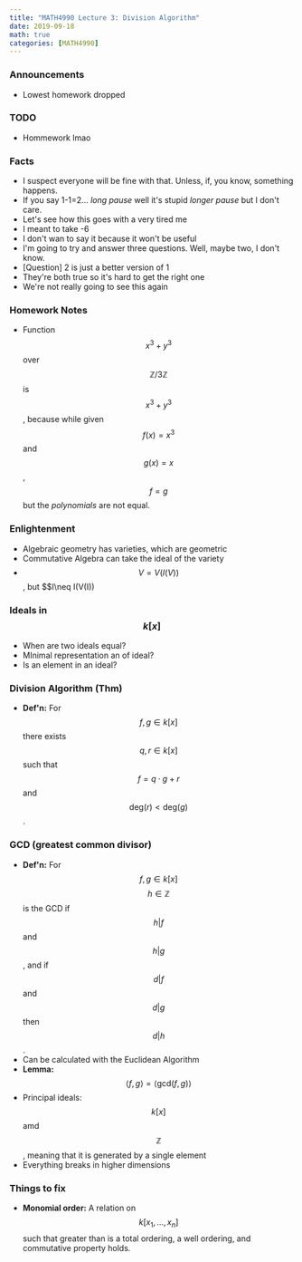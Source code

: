 ```yaml
---
title: "MATH4990 Lecture 3: Division Algorithm"
date: 2019-09-18
math: true
categories: [MATH4990]
---
```


### Announcements

- Lowest homework dropped

### TODO

- Hommework lmao

### Facts

- I suspect everyone will be fine with that. Unless, if, you know, something happens.
- If you say 1-1=2... *long pause* well it's stupid *longer pause* but I don't care.
- Let's see how this goes with a very tired me
- I meant to take -6
- I don't wan to say it because it won't be useful
- I'm going to try and answer three questions. Well, maybe two, I don't know.
- [Question] 2 is just a better version of 1
- They're both true so it's hard to get the right one
- We're not really going to see this again

### Homework Notes

- Function $$x^3+y^3$$ over $$\mathbb{Z}/3\mathbb{Z}$$ is $$x^3+y^3$$, because while given $$f(x)=x^3$$ and $$g(x)=x$$, $$f=g$$ but the *polynomials* are not equal. 

### Enlightenment

- Algebraic geometry has varieties, which are geometric 
- Commutative Algebra can take the ideal of the variety
- $$V=V(I(V))$$, but $$I\neq I(V(I))

### Ideals in $$k[x]$$

- When are two ideals equal?
- MInimal representation an of ideal?
- Is an element in an ideal?

### Division Algorithm (Thm)

- **Def'n:** For $$f,g\in k[x]$$ there exists $$q,r\in k[x]$$ such that $$f=q\cdot g+r$$ and $$\text{deg}(r)<\text{deg}(g)$$.

### GCD (greatest common divisor)

- **Def'n:** For $$f,g\in k[x]$$ $$h\in\mathbb{Z}$$ is the GCD if $$h\vert f$$ and $$h\vert g$$, and if $$d\vert f$$ and $$d\vert g$$ then $$d\vert h$$.
- Can be calculated with the Euclidean Algorithm
- **Lemma:** $$\langle f,g\rangle=\langle \text{gcd}(f,g)\rangle$$
- Principal ideals: $$k[x]$$ amd $$\mathbb{Z}$$, meaning that it is generated by a single element
- Everything breaks in higher dimensions

### Things to fix

- **Monomial order:** A relation on $$k[x_1,\dots,x_n]$$ such that greater than is a total ordering, a well ordering, and commutative property holds.

